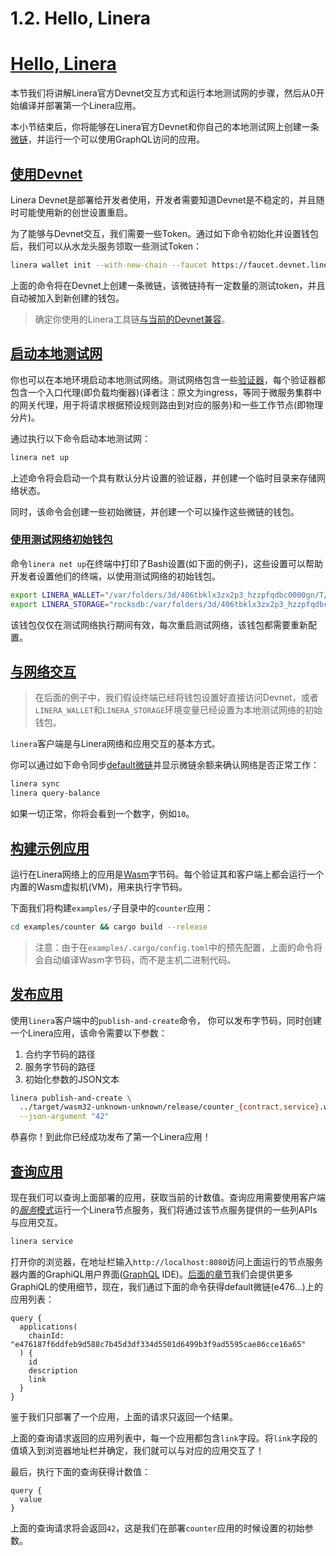 # 1.2. Hello, Linera

# [Hello, Linera](https://linera-dev.respeer.ai/#/zh_CN/getting_started/hello_linera?id=hello-linera)

本节我们将讲解Linera官方Devnet交互方式和运行本地测试网的步骤，然后从0开始编译并部署第一个Linera应用。

本小节结束后，你将能够在Linera官方Devnet和你自己的本地测试网上创建一条[微链](https://linera-dev.respeer.ai/#/zh_CN/core_concepts/microchains)，并运行一个可以使用GraphQL访问的应用。

## [使用Devnet](https://linera-dev.respeer.ai/#/zh_CN/getting_started/hello_linera?id=using-the-devnet)

Linera Devnet是部署给开发者使用，开发者需要知道Devnet是不稳定的，并且随时可能使用新的创世设置重启。

为了能够与Devnet交互，我们需要一些Token。通过如下命令初始化并设置钱包后，我们可以从水龙头服务领取一些测试Token：

```bash
linera wallet init --with-new-chain --faucet https://faucet.devnet.linera.net
```

上面的命令将在Devnet上创建一条微链，该微链持有一定数量的测试token，并且自动被加入到新创建的钱包。

> 确定你使用的Linera工具链[与当前的Devnet兼容](https://linera-dev.respeer.ai/#/zh_CN/getting_started/installation?id=installing-from-cratesio)。

## [启动本地测试网](https://linera-dev.respeer.ai/#/zh_CN/getting_started/hello_linera?id=starting-a-local-test-network)

你也可以在本地环境启动本地测试网络。测试网络包含一些[验证器](https://linera-dev.respeer.ai/#/zh_CN/advanced_topics/validators)，每个验证器都包含一个入口代理(即负载均衡器)(译者注：原文为ingress，等同于微服务集群中的网关代理，用于将请求根据预设规则路由到对应的服务)和一些工作节点(即物理分片)。

通过执行以下命令启动本地测试网：

```bash
linera net up
```

上述命令将会启动一个具有默认分片设置的验证器，并创建一个临时目录来存储网络状态。

同时，该命令会创建一些初始微链，并创建一个可以操作这些微链的钱包。

### [使用测试网络初始钱包](https://linera-dev.respeer.ai/#/zh_CN/getting_started/hello_linera?id=using-the-initial-test-wallet)

命令`linera net up`在终端中打印了Bash设置(如下面的例子)，这些设置可以帮助开发者设置他们的终端，以使用测试网络的初始钱包。

```bash
export LINERA_WALLET="/var/folders/3d/406tbklx3zx2p3_hzzpfqdbc0000gn/T/.tmpvJ6lJI/wallet.json"
export LINERA_STORAGE="rocksdb:/var/folders/3d/406tbklx3zx2p3_hzzpfqdbc0000gn/T/.tmpvJ6lJI/linera.db"
```

该钱包仅仅在测试网络执行期间有效，每次重启测试网络，该钱包都需要重新配置。

## [与网络交互](https://linera-dev.respeer.ai/#/zh_CN/getting_started/hello_linera?id=interacting-with-the-network)

> 在后面的例子中，我们假设终端已经将钱包设置好直接访问Devnet，或者`LINERA_WALLET`和`LINERA_STORAGE`环境变量已经设置为本地测试网络的初始钱包。

`linera`客户端是与Linera网络和应用交互的基本方式。

你可以通过如下命令同步[default微链](https://linera-dev.respeer.ai/#/zh_CN/core_concepts/wallets)并显示微链余额来确认网络是否正常工作：

```bash
linera sync
linera query-balance
```

如果一切正常，你将会看到一个数字，例如`10`。

## [构建示例应用](https://linera-dev.respeer.ai/#/zh_CN/getting_started/hello_linera?id=building-an-example-application)

运行在Linera网络上的应用是[Wasm](https://webassembly.org/)字节码。每个验证其和客户端上都会运行一个内置的Wasm虚拟机(VM)，用来执行字节码。

下面我们将构建`examples/`子目录中的`counter`应用：

```bash
cd examples/counter && cargo build --release
```

> 注意：由于在`examples/.cargo/config.toml`中的预先配置，上面的命令将会自动编译Wasm字节码，而不是主机二进制代码。

## [发布应用](https://linera-dev.respeer.ai/#/zh_CN/getting_started/hello_linera?id=publishing-your-application)

使用`linera`客户端中的`publish-and-create`命令， 你可以发布字节码，同时创建一个Linera应用，该命令需要以下参数：

1. 合约字节码的路径
2. 服务字节码的路径
3. 初始化参数的JSON文本

```bash
linera publish-and-create \
  ../target/wasm32-unknown-unknown/release/counter_{contract,service}.wasm \
  --json-argument "42"
```

恭喜你！到此你已经成功发布了第一个Linera应用！

## [查询应用](https://linera-dev.respeer.ai/#/zh_CN/getting_started/hello_linera?id=querying-your-application)

现在我们可以查询上面部署的应用，获取当前的计数值。查询应用需要使用客户端的[*服务*模式](https://linera-dev.respeer.ai/#/zh_CN/core_concepts/node_service)运行一个Linera节点服务，我们将通过该节点服务提供的一些列APIs与应用交互。

```bash
linera service
```

打开你的浏览器，在地址栏输入`http://localhost:8080`访问上面运行的节点服务器内置的GraphiQL用户界面([GraphQL](https://graphql.org/) IDE)。[后面的章节](https://linera-dev.respeer.ai/#/zh_CN/core_concepts/node_service?id=graphiql-ide)我们会提供更多GraphiQL的使用细节，现在，我们通过下面的命令获得default微链(e476…)上的应用列表：

```gql
query {
  applications(
    chainId: "e476187f6ddfeb9d588c7b45d3df334d5501d6499b3f9ad5595cae86cce16a65"
  ) {
    id
    description
    link
  }
}
```

鉴于我们只部署了一个应用，上面的请求只返回一个结果。

上面的查询请求返回的应用列表中，每一个应用都包含`link`字段。将`link`字段的值填入到浏览器地址栏并确定，我们就可以与对应的应用交互了！

最后，执行下面的查询获得计数值：

```gql
query {
  value
}
```

上面的查询请求将会返回`42`，这是我们在部署`counter`应用的时候设置的初始参数。
